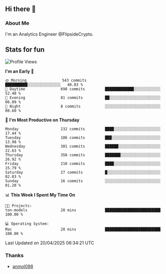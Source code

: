 ## Hi there 👋

### About Me

I'm an Analytics Engineer @FlipsideCrypto.
  
## Stats for fun


<!--START_SECTION:waka-->
![Profile Views](http://img.shields.io/badge/Profile%20Views-0-blue)

**I'm an Early 🐤** 

```text
🌞 Morning                543 commits         ██████████░░░░░░░░░░░░░░░   40.83 % 
🌆 Daytime                698 commits         █████████████░░░░░░░░░░░░   52.48 % 
🌃 Evening                81 commits          ██░░░░░░░░░░░░░░░░░░░░░░░   06.09 % 
🌙 Night                  8 commits           ░░░░░░░░░░░░░░░░░░░░░░░░░   00.60 % 
```
📅 **I'm Most Productive on Thursday** 

```text
Monday                   232 commits         ████░░░░░░░░░░░░░░░░░░░░░   17.44 % 
Tuesday                  186 commits         ███░░░░░░░░░░░░░░░░░░░░░░   13.98 % 
Wednesday                301 commits         ██████░░░░░░░░░░░░░░░░░░░   22.63 % 
Thursday                 358 commits         ███████░░░░░░░░░░░░░░░░░░   26.92 % 
Friday                   210 commits         ████░░░░░░░░░░░░░░░░░░░░░   15.79 % 
Saturday                 27 commits          █░░░░░░░░░░░░░░░░░░░░░░░░   02.03 % 
Sunday                   16 commits          ░░░░░░░░░░░░░░░░░░░░░░░░░   01.20 % 
```


📊 **This Week I Spent My Time On** 

```text
🐱‍💻 Projects: 
ton-models               28 mins             █████████████████████████   100.00 % 

💻 Operating System: 
Mac                      28 mins             █████████████████████████   100.00 % 
```


 Last Updated on 20/04/2025 06:34:21 UTC
<!--END_SECTION:waka-->

### Thanks
 - [anmol098](https://github.com/anmol098/waka-readme-stats/)
  
